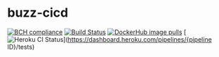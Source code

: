 # buzz-cicd

[![BCH compliance](https://bettercodehub.com/edge/badge/bassamalasadi/cicd-buzz?branch=master)](https://bettercodehub.com/)
[![Build Status](https://travis-ci.org/bassamalasadi/buzz-cicd.svg?branch=master)](https://travis-ci.org/bassamalasadi/buzz-cicd)
[![DockerHub image pulls](https://img.shields.io/docker/pulls/bassamalasadi/buzz-cicd)](https://hub.docker.com/repository/docker/bassamalasadi/buzz-cicd)
[![Heroku CI Status](https://secure-retreat-68080.herokuapp.com/last.svg)](https://dashboard.heroku.com/pipelines/{pipeline ID}/tests)
